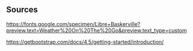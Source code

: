 ## Sources

https://fonts.google.com/specimen/Libre+Baskerville?preview.text=Weather%20On%20The%20Go&preview.text_type=custom

https://getbootstrap.com/docs/4.5/getting-started/introduction/